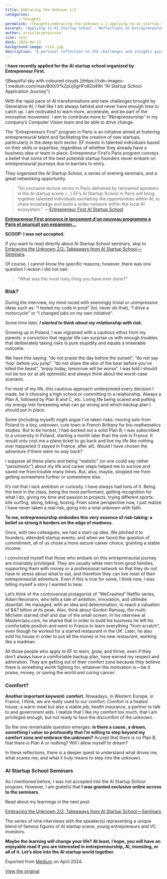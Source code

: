 ```yaml
---
title: Embracing the Unknown 1/2
categories:
      - thoughts
permalink: /thoughts/embracing-the-unknown-1-2-applying-to-ai-startup-school-reflections
excerpt: "Applying to AI Startup School — Reflections on Entrepreneurship, Risk, and Personal Growth"
author: urszulaczerwinska
icon: star
date: 2024-04-13
background-image: risk.jpg
description: "A personal reflection on the challenges and insights gained from applying to AI Startup School, exploring the themes of risk-taking, comfort zones, and the entrepreneurial spirit."
---
```

<head>
  <meta name="description" content="A personal reflection on the challenges and insights gained from applying to AI Startup School, exploring the themes of risk-taking, comfort zones, and the entrepreneurial spirit.">
</head>


I **have recently applied for the AI startup school organized by Entrepreneur First.**

<span class="image fit">
![Beautiful sky with coloured clouds.](https://cdn-images-1.medium.com/max/800/0*kZpUj5gHFo82d49h "AI Startup School Application Journey")
</span>

With the rapid pace of AI transformations and new challenges brought by Generative AI, I feel like I am always behind and never have enough time to catch up. I am motivated to learn more, accelerate, and be part of the innovation movement. I aim to contribute more to “INtrapreneurship” in my company’s Computer Vision team and be able to drive change.

The “Entrepreneurs First” program in Paris is an initiative aimed at fostering entrepreneurial talent and facilitating the creation of new startups, particularly in the deep tech sector. EF invests in talented individuals based on their skills or expertise, regardless of whether they already have a business idea or team in place. Entrepreneur First’s Paris program conveys a belief that some of the best potential startup founders never embark on entrepreneurial journeys due to barriers to entry.

They organized the AI Startup School, a series of evening seminars, and a great networking opportunity.

> "An exclusive lecture series in Paris delivered by renowned speakers in the AI startup scene (…) EF’s AI Startup School in Paris will bring together talented individuals excited by the opportunities within AI, to share knowledge and build a wider network within the local AI ecosystem."
>  — [Entrepreneur First AI Startup School](https://www.joinef.com/ai-startup-school/)

[**Entrepreneur First annonce le lancement d'un nouveau programme à Paris et poursuit son expansion…**](https://www.actuia.com/actualite/entrepreneur-first-annonce-le-lancement-dun-nouveau-programme-a-paris-et-poursuit-son-expansion-internationale/ "https://www.actuia.com/actualite/entrepreneur-first-annonce-le-lancement-dun-nouveau-programme-a-paris-et-poursuit-son-expansion-internationale/")

**SCOOP: I was not accepted.**

If you want to read directly about AI Startup School seminars, skip to [Embracing the Unknown 2/2: Takeaways from AI Startup School — Seminars](/thoughts/embracing-the-unknown-2-2-applying-to-ai-startup-school-reflections).

Of course, I cannot know the specific reasons; however, there was one question I reckon I did not nail:

> "What was the most risky thing you have ever done?"

### Risk?

During the interview, my mind raced with seemingly trivial or unimpressive ideas such as: “I tested my code in prod” (lol, never do that), “I drive a motorcycle” or “I changed jobs on my own initiative”.

Some time later, **_I started to think about my relationship with risk._**

Growing up in Poland, I was ingrained with a cautious ethos from my parents: a conviction that regular life can surprise us with enough troubles that deliberately taking risks is pure stupidity and equals a miserable outcome.

We have this saying: “do not praise the day before the sunset”, “do not say ‘hop’ before you jump”, “do not share the skin of the bear before you’ve killed the beast”, “enjoy today, tomorrow will be worse”. I was told I should not be too (or at all) optimistic and always think about the worst-case scenario.

For most of my life, this cautious approach underpinned every decision I made, be it choosing a high school or committing to a relationship. Always a Plan A, followed by Plan B and C, etc. Living life being scared and putting my energy into foreseeing what can go wrong and which backup plan I should put in place.

Some (including myself) might argue I’ve taken risks: moving solo from Poland to a tiny, unknown, cute town in French Brittany for bio-mathematics studies. But to be honest, I had worked out a solid Plan B; I was subscribed to a university in Poland, starting a month later than the one in France. It would only cost me a plane ticket to go back and live my life like nothing ever happened (I stayed in France, after all). Would I have chosen the adventure if there were no way back?

I suppose all these plans and being “realistic” (or one could say rather “pessimistic”) about my life and career steps helped me to survive and saved me from trouble many times. But, also, maybe, stopped me from getting somewhere further or somewhere else.

It’s not that I lack ambition or curiosity. I have always had tons of it. Being the best in the class, being the most performant, getting recognition for what I do, giving my time and passion to projects, trying different sports: kite surfing, skiing, biking, boxing. From some perspective now, I just realize I have never taken a real risk, going into a total unknown with faith.

**To me, entrepreneurship embodies this very essence of risk-taking: a belief so strong it borders on the edge of madness.**

Once, with two colleagues, we had a start-up idea. We pitched it to founders, attended startup events, and when we faced the question of commitment, all of us chose a more secure career choice, granting a stable income.

I convinced myself that those who embark on this entrepreneurial journey are invariably privileged. They are usually white men from good families, supporting them with money or a professional network so that they do not have to stress about what to eat, and therefore they can live most of their entrepreneurial adventure. Even if this is true for some, I think now, I was telling myself a story I wanted to hear.

Let’s think of the controversial protagonist of “WeCrashed” Netflix series, Adam Neumann, who tells a tale of ambition, innovation, and ultimate downfall. He managed, with an idea and determination, to reach a valuation of $47 billion at its peak. Also, think about Gordon Ramsay, the multi-Michelin starred chef and star of the small screen. In his interview at Masterclass.com, he shared that in order to build his business he left his comfortable position and went to France to learn everything “from scratch”, even though he worked for a starred restaurant in the UK. Later, he also sold his house in order to put all the money in his new restaurant, working like a madman.

All those people who apply to EF to learn, grow, and thrive, even if they don’t always have a comfortable backup plan, have earned my respect and admiration. They are getting out of their comfort zone because they believe there is something worth fighting for, whatever the motivation is — be it praise, money, or saving the world and curing cancer.

### Comfort?

**Another important keyword: comfort**. Nowadays, in Western Europe, in France, I think, we are really used to our comfort. Comfort is a heated house, a warm meal but also a stable job, health insurance, a partner to talk to and government aids. I realize that I like my comfort too much, that I am privileged enough, but not ready to face the discomfort of the unknown.

So the one remarkable question emerges: **is there a cause, a dream, something I value so profoundly that I’m willing to step beyond my comfort zone and embrace the unknown?** Accept that there is no Plan B, that there is Plan A or nothing? Will I allow myself to dream?

In these reflections, there is a deeper quest to understand what drives me, what scares me, and what it truly means to step into the unknown.

### AI Startup School Seminars

As I mentioned before, I was not accepted into the AI Startup School program. However, I am grateful that **I was granted exclusive online access to the seminars.**

Read about my learnings in the next post:

[Embracing the Unknown 2/2: Takeaways from AI Startup School — Seminars](/thoughts/embracing-the-unknown-2-2-applying-to-ai-startup-school-reflections)

The series of nine interviews with the speaker(s) representing a unique blend of famous figures of AI startup scene, young entrepreneurs and VC investors.

**Maybe the learning will change your life? At least, I hope, you will have an enjoyable read if you are interested in entrepreneurship, AI, investing, or all of it. Let’s dive into the AI startup world together.**

<footer>
  <p>Exported from <a href="https://medium.com">Medium</a> on April 2024.</p>
  <p><a
      href="https://medium.com/@ulalaparis/embracing-the-unknown-1-2-applying-to-ai-startup-school-reflections-9364c4814d0c">View
      the original</a></p>
</footer>
<script type="text/javascript"
  src="//s7.addthis.com/js/300/addthis_widget.js#pubid=ra-584ec4ce89deed84"></script>
<div class="addthis_inline_share_toolbox"></div>

